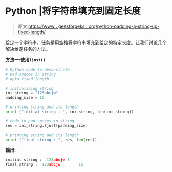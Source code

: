 # Python |将字符串填充到固定长度

> 原文:[https://www . geesforgeks . org/python-padding-a-string-up-fixed-length/](https://www.geeksforgeeks.org/python-padding-a-string-upto-fixed-length/)

给定一个字符串，任务是用空格将字符串填充到给定的特定长度。让我们讨论几个解决给定任务的方法。

**方法一:使用`ljust()`**

```py
# Python code to demonstrate
# pad spaces in string
# upto fixed length

# initialising string
ini_string = "123abcjw"
padding_size = 15

# printing string and its length
print ("initial string : ", ini_string, len(ini_string))

# code to pad spaces in string
res = ini_string.ljust(padding_size)

# printing string and its length
print ("final string : ", res, len(res))
```

**输出:**

```py
initial string :  123abcjw 8
final string :  123abcjw        15

```